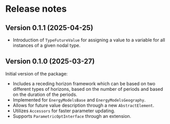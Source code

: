 # Release notes

## Version 0.1.1 (2025-04-25)

* Introduction of `TypeFutureValue` for assigning a value to a variable for all instances of a given nodal type.

## Version 0.1.0 (2025-03-27)

Initial version of the package:

* Includes a receding horizon framework which can be based on two different types of horizons, based on the number of periods and based on the duration of the periods.
* Implemented for `EnergyModelsBase` and `EnergyModelsGeography`.
* Allows for future value description through a new `AbstractElement`.
* Utilizes `Accessors` for faster parameter updating.
* Supports `ParametricOptInterface` through an extension.

